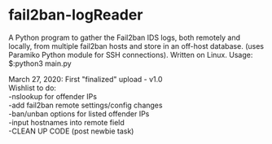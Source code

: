 # fail2ban-logReader
A Python program to gather the Fail2ban IDS logs, both remotely and locally, from multiple fail2ban hosts and store in an off-host database. (uses Paramiko Python module for SSH connections). Written on Linux. Usage: $:python3 main.py
  
March 27, 2020: First "finalized" upload - v1.0  
  Wishlist to do:  
  -nslookup for offender IPs  
  -add fail2ban remote settings/config changes  
  -ban/unban options for listed offender IPs  
  -input hostnames into remote field  
  -CLEAN UP CODE (post newbie task)  
                  
                
    

